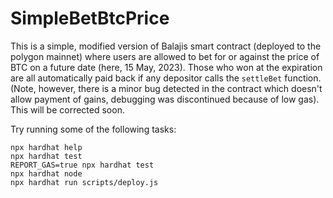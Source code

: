 # SimpleBetBtcPrice

This is a simple, modified version of Balajis smart contract (deployed to the polygon mainnet) where users are allowed to bet for or against the price of BTC on a future date (here, 15 May, 2023). Those who won at the expiration are all automatically paid back if any depositor calls the `settleBet` function. (Note, however, there is a minor bug detected in the contract which doesn't allow payment of gains, debugging was discontinued because of low gas). This will be corrected soon.

Try running some of the following tasks:

```shell
npx hardhat help
npx hardhat test
REPORT_GAS=true npx hardhat test
npx hardhat node
npx hardhat run scripts/deploy.js
```
